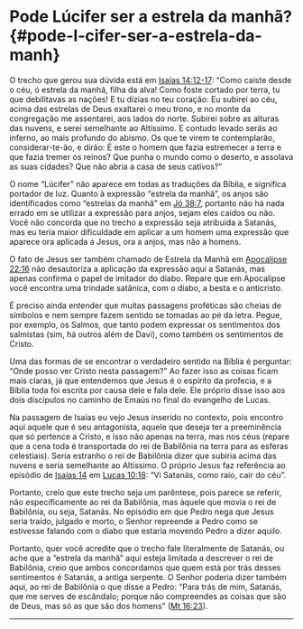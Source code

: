 # Pode Lúcifer ser a estrela da manhã? {#pode-l-cifer-ser-a-estrela-da-manh}

O trecho que gerou sua dúvida está em [Isaías 14:12-17](http://bibliaonline.com.br/acf/is/14/12-17): “Como caíste desde o céu, ó estrela da manhã, filha da alva! Como foste cortado por terra, tu que debilitavas as nações! E tu dizias no teu coração: Eu subirei ao céu, acima das estrelas de Deus exaltarei o meu trono, e no monte da congregação me assentarei, aos lados do norte. Subirei sobre as alturas das nuvens, e serei semelhante ao Altíssimo. E contudo levado serás ao inferno, ao mais profundo do abismo. Os que te virem te contemplarão, considerar-te-ão, e dirão: É este o homem que fazia estremecer a terra e que fazia tremer os reinos? Que punha o mundo como o deserto, e assolava as suas cidades? Que não abria a casa de seus cativos?”

O nome “Lúcifer” não aparece em todas as traduções da Bíblia, e significa portador de luz. Quanto à expressão “estrela da manhã”, os anjos são identificados como “estrelas da manhã” em [Jó 38:7](http://bibliaonline.com.br/acf/jó/38/7), portanto não há nada errado em se utilizar a expressão para anjos, sejam eles caídos ou não. Você não concorda que no trecho a expressão seja atribuída a Satanás, mas eu teria maior dificuldade em aplicar a um homem uma expressão que aparece ora aplicada a Jesus, ora a anjos, mas não a homens.

O fato de Jesus ser também chamado de Estrela da Manhã em [Apocalipse 22:16](http://bibliaonline.com.br/acf/ap/22/16) não desautoriza a aplicação da expressão aqui a Satanás, mas apenas confirma o papel de imitador do diabo. Repare que em Apocalipse você encontra uma trindade satânica, com o diabo, a besta e o anticristo.

É preciso ainda entender que muitas passagens proféticas são cheias de símbolos e nem sempre fazem sentido se tomadas ao pé da letra. Pegue, por exemplo, os Salmos, que tanto podem expressar os sentimentos dos salmistas (sim, há outros além de Davi), como também os sentimentos de Cristo.

Uma das formas de se encontrar o verdadeiro sentido na Bíblia é perguntar: “Onde posso ver Cristo nesta passagem?” Ao fazer isso as coisas ficam mais claras, já que entendemos que Jesus é o espírito da profecia, e a Bíblia toda foi escrita por causa dele e fala dele. Ele próprio disse isso aos dois discípulos no caminho de Emaús no final do evangelho de Lucas.

Na passagem de Isaías eu vejo Jesus inserido no contexto, pois encontro aqui aquele que é seu antagonista, aquele que deseja ter a preeminência que só pertence a Cristo, e isso não apenas na terra, mas nos céus (repare que a cena toda é transportada do rei de Babilônia na terra para as esferas celestiais). Seria estranho o rei de Babilônia dizer que subiria acima das nuvens e seria semelhante ao Altíssimo. O próprio Jesus faz referência ao episódio de [Isaías 14](http://bibliaonline.com.br/acf/is/14) em [Lucas 10:18](http://bibliaonline.com.br/acf/lc/10/18): “Vi Satanás, como raio, cair do céu”.

Portanto, creio que este trecho seja um parêntese, pois parece se referir, não especificamente ao rei da Babilônia, mas àquele que movia o rei de Babilônia, ou seja, Satanás. No episódio em que Pedro nega que Jesus seria traído, julgado e morto, o Senhor repreende a Pedro como se estivesse falando com o diabo que estaria movendo Pedro a dizer aquilo.

Portanto, quer você acredite que o trecho fale literalmente de Satanás, ou ache que a “estrela da manhã” aqui esteja limitada a descrever o rei de Babilônia, creio que ambos concordamos que quem está por trás desses sentimentos é Satanás, a antiga serpente. O Senhor poderia dizer também aqui, ao rei de Babilônia o que disse a Pedro: “Para trás de mim, Satanás, que me serves de escândalo; porque não compreendes as coisas que são de Deus, mas só as que são dos homens” ([Mt 16:23](http://bibliaonline.com.br/acf/mt/16/23)).

*****